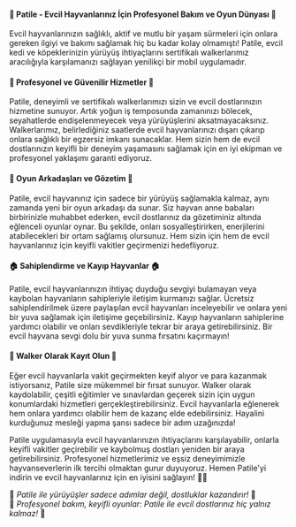 <h4>🐾 <b>Patile - Evcil Hayvanlarınız İçin Profesyonel Bakım ve Oyun Dünyası</b> 🐾</h4>
Evcil hayvanlarınızın sağlıklı, aktif ve mutlu bir yaşam sürmeleri için onlara gereken ilgiyi ve bakımı sağlamak hiç bu kadar kolay olmamıştı! Patile, evcil kedi ve köpeklerinizin yürüyüş ihtiyaçlarını sertifikalı walkerlarımız aracılığıyla karşılamanızı sağlayan yenilikçi bir mobil uygulamadır.

<h4>💼<b> Profesyonel ve Güvenilir Hizmetler</b> 💼</h4>
Patile, deneyimli ve sertifikalı walkerlarımızı sizin ve evcil dostlarınızın hizmetine sunuyor. Artık yoğun iş temposunda zamanınızı bölecek, seyahatlerde endişelenmeyecek veya yürüyüşlerini aksatmayacaksınız. Walkerlarımız, belirlediğiniz saatlerde evcil hayvanlarınızı dışarı çıkarıp onlara sağlıklı bir egzersiz imkanı sunacaklar. Hem sizin hem de evcil dostlarınızın keyifli bir deneyim yaşamasını sağlamak için en iyi ekipman ve profesyonel yaklaşımı garanti ediyoruz.

<h4>🐾<b> Oyun Arkadaşları ve Gözetim </b> 🐾</h4>
Patile, evcil hayvanınız için sadece bir yürüyüş sağlamakla kalmaz, aynı zamanda yeni bir oyun arkadaşı da sunar. Siz hayvan anne babaları birbirinizle muhabbet ederken, evcil dostlarınız da gözetiminiz altında eğlenceli oyunlar oynar. Bu şekilde, onları sosyalleştirirken, enerjilerini atabilecekleri bir ortam sağlamış olursunuz. Hem sizin için hem de evcil hayvanlarınız için keyifli vakitler geçirmenizi hedefliyoruz.

<h4>🏠<b> Sahiplendirme ve Kayıp Hayvanlar</b>  🏠</h4>
Patile, evcil hayvanlarınızın ihtiyaç duyduğu sevgiyi bulamayan veya kaybolan hayvanların sahipleriyle iletişim kurmanızı sağlar. Ücretsiz sahiplendirilmek üzere paylaşılan evcil hayvanları inceleyebilir ve onlara yeni bir yuva sağlamak için iletişime geçebilirsiniz. Kayıp hayvanların sahiplerine yardımcı olabilir ve onları sevdikleriyle tekrar bir araya getirebilirsiniz. Bir evcil hayvana sevgi dolu bir yuva sunma fırsatını kaçırmayın!

<h4>🚶<b> Walker Olarak Kayıt Olun</b>  🚶</h4>
Eğer evcil hayvanlarla vakit geçirmekten keyif alıyor ve para kazanmak istiyorsanız, Patile size mükemmel bir fırsat sunuyor. Walker olarak kaydolabilir, çeşitli eğitimler ve sınavlardan geçerek sizin için uygun konumlardaki hizmetleri gerçekleştirebilirsiniz. Evcil hayvanlarla eğlenerek hem onlara yardımcı olabilir hem de kazanç elde edebilirsiniz. Hayalini kurduğunuz mesleği yapma şansı sadece bir adım uzağınızda! </br>

Patile uygulamasıyla evcil hayvanlarınızın ihtiyaçlarını karşılayabilir, onlarla keyifli vakitler geçirebilir ve kaybolmuş dostları yeniden bir araya getirebilirsiniz. Profesyonel hizmetlerimiz ve eşsiz deneyimimizle hayvanseverlerin ilk tercihi olmaktan gurur duyuyoruz. Hemen Patile'yi indirin ve evcil hayvanlarınız için en iyisini sağlayın! 🐶🐱</br>

🐾<i> Patile ile yürüyüşler sadece adımlar değil, dostluklar kazandırır! </i> 🐾</br>
🐾<i> Profesyonel bakım, keyifli oyunlar: Patile ile evcil dostlarınız hiç yalnız kalmaz!</i> 🐾
